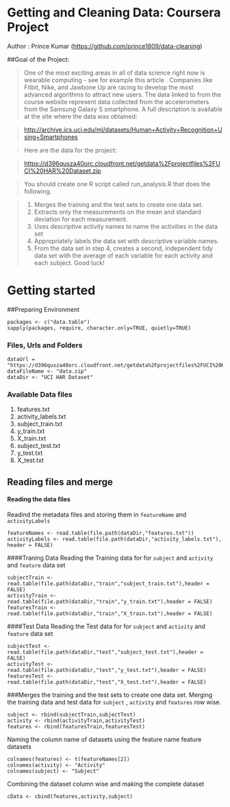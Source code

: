 Getting and Cleaning Data: Coursera Project
===============================================
Author : Prince Kumar (https://github.com/prince1809/data-cleaning)

##Goal of the Project:
>One of the most exciting areas in all of data science right now is wearable computing - see for example this article . Companies like Fitbit, Nike, and Jawbone Up are racing to develop the most advanced algorithms to attract new users. The data linked to from the course website represent data collected from the accelerometers from the Samsung Galaxy S smartphone. A full description is available at the site where the data was obtained:

>http://archive.ics.uci.edu/ml/datasets/Human+Activity+Recognition+Using+Smartphones

>Here are the data for the project:

>https://d396qusza40orc.cloudfront.net/getdata%2Fprojectfiles%2FUCI%20HAR%20Dataset.zip

>You should create one R script called run_analysis.R that does the following.

> 1. Merges the training and the test sets to create one data set.
> 2. Extracts only the measurements on the mean and standard deviation for each measurement.
> 3. Uses descriptive activity names to name the activities in the data set
> 4. Appropriately labels the data set with descriptive variable names.
> 5. From the data set in step 4, creates a second, independent tidy data set with the average of each variable for each activity and each subject.
>Good luck!


Getting started
======================
##Preparing Environment
```
packages <- c("data.table")
sapply(packages, require, character.only=TRUE, quietly=TRUE)
```

### Files, Urls and Folders
```
dataUrl = "https://d396qusza40orc.cloudfront.net/getdata%2Fprojectfiles%2FUCI%20HAR%20Dataset.zip"
dataFileName <- "data.zip"
dataDir <- "UCI HAR Dataset"
```

### Available Data files
1. features.txt
2. activity_labels.txt
3. subject_train.txt
4. y_train.txt
5. X_train.txt
6. subject_test.txt
7. y_test.txt
8. X_test.txt

Reading files and merge
-------------------------
#### Reading the data files
Readind the metadata files and storing them in `featureName` and `activityLabels`
```
featureNames <- read.table(file.path(dataDir,"features.txt"))
activityLabels <- read.table(file.path(dataDir,"activity_labels.txt"), header = FALSE)
```

####Traning Data
Reading the Training data for for `subject` and `activity` and `feature` data set
```
subjectTrain <- read.table(file.path(dataDir,"train","subject_train.txt"),header = FALSE)
activityTrain <- read.table(file.path(dataDir,"train","y_train.txt"),header = FALSE)
featuresTrain <- read.table(file.path(dataDir,"train","X_train.txt"),header = FALSE)
```

####Test Data
Reading the Test data for for `subject` and `activity` and `feature` data set
```
subjectTest <- read.table(file.path(dataDir,"test","subject_test.txt"),header = FALSE)
activityTest <- read.table(file.path(dataDir,"test","y_test.txt"),header = FALSE)
featuresTest <- read.table(file.path(dataDir,"test","X_test.txt"),header = FALSE)
```

###Merges the training and the test sets to create one data set.
Merging the training data and test data for `subject` , `activity` and `features` row wise.

```
subject <- rbind(subjectTrain,subjectTest)
activity <- rbind(activityTrain,activityTest)
features <- rbind(featuresTrain,featuresTest)
```

Naming the column name of datasets using the feature name feature datasets
```
colnames(features) <- t(featureNames[2])
colnames(activity) <- "Activity"
colnames(subject) <- "Subject"
```
Combining the dataset column wise and making the complete dataset
```
cData <- cbind(features,activity,subject)
```
